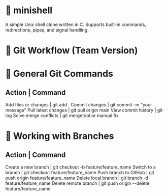 # 🐚 minishell
A simple Unix shell clone written in C.
Supports built-in commands, redirections, pipes, and signal handling.

# 🧠 Git Workflow (Team Version)
# 🔄 General Git Commands
Action                 |  Command
-----------------------------------------------------------------------
Add files or changes   |  git add .
Commit changes         |  git commit -m "your message"
Pull latest changes    |  git pull origin main
View commit history    |  git log
Solve merge conflicts  |  git mergetool or manual fix

# 🌿 Working with Branches
Action                 |  Command
-----------------------------------------------------------------------
Create a new branch    |  git checkout -b feature/feature_name
Switch to a branch	   |  git checkout feature/feature_name
Push branch to GitHub	 |  git push origin feature/feature_name
Delete local branch	   |  git branch -d feature/feature_name
Delete remote branch	 |  git push origin --delete feature/feature_name
